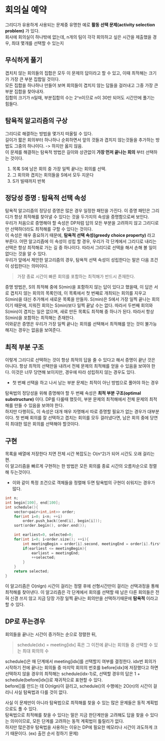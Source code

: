 # 회의실 예약
그리디가 유용하게 사용되는 문제중 유명한 예로 __활동 선택 문제(activity selection problem)__ 가 있다.  
회사에 회의실이 하나밖에 없는데, n개의 팀이 각각 회의하고 싶은 시간을 제출했을 경우, 최대 몇개를 선택할 수 있는지

## 무식하게 풀기
겹치치 않는 회의들의 집합은 모두 이 문제의 답이라고 할 수 있고, 이때 최적해는 크기가 가장 큰 부분 집합일 것이다.  
모든 집합을 하나하나 만들어 보며 회의들이 겹치지 않는 답들을 걸러내고 그중 가장 큰 부분 집합을 찾아내자.  
집합의 크기가 n일때, 부분집합의 수는 2^n이므로 n이 30만 되어도 시간안에 풀기는 힘들다.  

## 탐욕적 알고리즘의 구상
그리디로 해결하는 방법을 몇가지 떠올릴 수 있다.  
길이가 짧은 회의부터 하나하나 순회하면서 앞의 것들과 겹치지 않는것들을 추가하는 방법도 그중의 하나이다. -> 하지만 옳지 않음.  
이 문제를 해결하는 탐욕적 방법은 길이와 상관없이 __가장 먼저 끝나는 회의__ 부터 선택하는 것이다.
1. 목록 S에 남은 회의 중 가장 일찍 끝나는 회의를 선택.
2. 그 회의와 겹치는 회의들을 S에서 모두 지운다
3. S가 빌때까지 반복

## 정당성 증명 : 탐욕적 선택 속성
탐욕적 알고리즘의 정당성 증명은 많은 경우 일정한 패턴을 가진다. 이 증명 패턴은 그리디가 항상 최적해를 찾아낼 수 있다는 것을 두가지의 속성을 증명함으로써 보인다.  
우리가 처음으로 증명해야 할 속성은 DP처럼 답의 모든 부분을 고려하지 않고 그리디로만 선택하더라도 최적해를 구할 수 있다는 것이다.  
이 속성은 매우 중요하기 때문에, __탐욕적 선택 속성(greedy choice property)__ 라고 부른다. 어떤 알고리즘에 이 속성이 성립 할 경우, 우리가 각 단계에서 그리디로 내리는 선택은 항상 최적해로 가는 길 중 하나이다.
따라서 그리디로 선택을 해서 손해 볼 일이 없다는 것을 알 수 있다.  
우리가 앞에서 제안한 알고리즘의 경우, 탐욕적 선택 속성이 성립한다는 말은 다음 조건이 성립한다는 의미이다.
> 가장 종료 시간이 빠른 회의를 포함하는 최적해가 반드시 존재한다.

증명 방법은, S의 최적해 중에 S(min)을 포함하지 않는 답이 있다고 했을때, 이 답은 서로 겹치지 않는 회의의 목록인데, 이 목록에서 첫 번째로 개최되는 회의를 지우고 S(min)을 대신 추가해서 새로운 목록을 만들자. 
S(min)은 S에서 가장 일찍 끝나는 회의이기 때문에, 지워진 회의는 S(min)보다 일찍 끝날 수는 없다. 따라서 두번째 회의와 S(min)이 겹치는 일은 없으며, 새로 만든 목록도 최적해 중 하나가 된다. 
따라서 항상 S(min)을 포함하는 최적해는 존재한다.  
이와같은 증명은 우리가 가장 일찍 끝나는 회의를 선택해서 최적해를 얻는 것이 불가능해지는 경우는 없음을 보여준다.

## 최적 부분 구조
이렇게 그리디로 선택하는 것이 항상 최적의 답을 줄 수 있다고 해서 증명이 끝난 것은 아니다. 항상 최적의 선택만을 내려서 전체 문제의 최적해를 얻을 수 있음을 보여야 한다. 이것은 너무 당연해 보이지만, 경우에 따라 성립하지 않는 경우도 있다. 
- 첫 번째 선택을 하고 나서 남는 부분 문제는 최적이 아닌 방법으로 풀어야 하는 경우  

탐욕법의 정당성을 위해 증명해야 할 두 번째 속성은 __최적 부분 구조(optimal substructure)__ 이다. DP를 다룰때 했듯이, 부분 문제의 최적해에서 전체 문제의 최적해를 만들 수 있음을 보여야 한다.  
하지만 다행히도, 이 속성은 대개 매우 자명해서 따로 증명할 필요가 없는 경우가 대부분이다. 첫 번째 회의를 잘 선택하고 겹치는 회의를 모두 걸러냈다면, 남은 회의 중에 당연히 최대한 많은 회의를 선택해야 할것이다.

## 구현
목록을 배열에 저장한다 치면 전체 시간 복잡도는 O(n^2)가 되어 시간도 오래 걸리는 편.  
이 알고리즘을 빠르게 구현하는 한 방법은 모든 회의를 종료 시간의 오름차순으로 정렬해 두는것이다.  
- 이와 같이 특정 조건으로 객체들을 정렬해 두면 탐욕법의 구현이 쉬워지는 경우가 많다.
```cpp
int n;
int begin[100], end[100];
int schedule(){
    vector<pair<int,int>> order;
    for(int i=0; i<n; ++i)
        order.push_back({end[i], begin[i]));
    sort(order.begin(), order.end());
    
    int earliest=0, selected=0;
    for(int i=0; i<order.size(); ++i){
        int meetingBegin = order[i].second, meetingEnd = order[i].first;
        if(earliest <= meetingBegin){
            earliest = meetingEnd;
            ++selected;
        }
    }
    return selected;
}
```
이 알고리즘은 O(nlgn) 시간이 걸리는 정렬 후에 선형시간만이 걸리는 선택과정을 통해 최적해를 찾아낸다. 이 알고리즘은 각 단계에서 회의를 선택할 때 남은 다른 회의들은 전혀 신경 쓰지 않고 지금 당장 가장 일찍 끝나는 회의만을 선택하기때문에 __탐욕적__ 이라고 할 수 있다.

## DP로 푸는경우
회의들을 끝나는 시간이 증가하는 순으로 정렬한 뒤, 
> schedule(idx) = meeting[idx] 혹은 그 이전에 끝나는 회의들 중 선택할 수 있는 최대 회의의 수

schedule()은 매 단계에서 meeting[idx]를 선택할지 여부를 결정한다.  idx번 회의가 시작하기 전에 끝나는 회의들 중 마지막 회의의 번호를 before[idx]에 저장했다고 하면
선택하지 않을 경우의 최적해는 schedule(idx-1)로, 선택할 경우의 답은 1 + schedule(before[idx])로 재귀적으로 표현할 수 있다.  
before[]를 만드는 데 O(nlgn)이 걸리고, schedule()의 수행에는 2O(n)의 시간이 걸리니 사실 탐욕법과 다를 것이 없다.  
  
사실 이 문제만이 아니라 탐욕법으로 최적해를 찾을 수 있는 많은 문제들은 동적 계획법으로도 풀 수 있다.  
탐욕법으로 최적해를 찾을 수 있다는 말은 지금 한단계만을 고려해도 답을 찾을 수 있다는 의미이므로, 모든 단계를 고려하는 동적 계획법이 틀릴리가 없다.  
하지만 많은경우 탐욕법을 사용하는 이유는 DP에 필요한 메모리나 시간이 과도하게 크기 때문이다. (ex) 출전 순서 정하기 문제)
